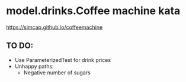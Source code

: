 # model.drinks.Coffee machine kata
https://simcap.github.io/coffeemachine

## TO DO:
* Use ParameterizedTest for drink prices
* Unhappy paths:
    * Negative number of sugars